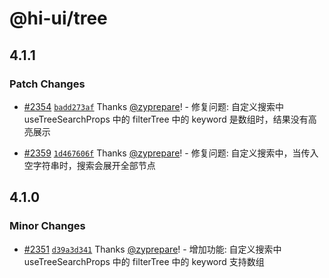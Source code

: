 # @hi-ui/tree

## 4.1.1

### Patch Changes

- [#2354](https://github.com/XiaoMi/hiui/pull/2354) [`badd273af`](https://github.com/XiaoMi/hiui/commit/badd273afb4a45ffa4d69ee81eef2e83603e025d) Thanks [@zyprepare](https://github.com/zyprepare)! - 修复问题: 自定义搜索中 useTreeSearchProps 中的 filterTree 中的 keyword 是数组时，结果没有高亮展示

- [#2359](https://github.com/XiaoMi/hiui/pull/2359) [`1d467606f`](https://github.com/XiaoMi/hiui/commit/1d467606f8d1e9d6beb977a57b77971d65294317) Thanks [@zyprepare](https://github.com/zyprepare)! - 修复问题: 自定义搜索中，当传入空字符串时，搜索会展开全部节点

## 4.1.0

### Minor Changes

- [#2351](https://github.com/XiaoMi/hiui/pull/2351) [`d39a3d341`](https://github.com/XiaoMi/hiui/commit/d39a3d34117f7a1d18f4d4ad4046749563dcdd37) Thanks [@zyprepare](https://github.com/zyprepare)! - 增加功能: 自定义搜索中 useTreeSearchProps 中的 filterTree 中的 keyword 支持数组
